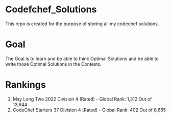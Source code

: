 # Codefchef_Solutions
This repo is created for the purpose of storing all my codechef solutions.

# Goal
The Goal is to learn and be able to think Optimal Solutions and be able to write those Optimal Solutions in the Contests.

# Rankings
1.  May Long Two 2022 Division 4 (Rated) - Global Rank: 1,312 Out of 13,944
2.  CodeChef Starters 37 Division 4 (Rated) - Global Rank: 402 Out of 8,665
